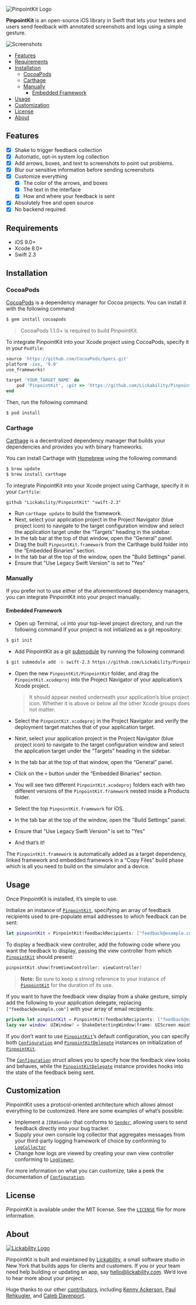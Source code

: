 ![PinpointKit Logo](Assets/logo.png)

**PinpointKit** is an open-source iOS library in Swift that lets your testers and users send feedback with annotated screenshots and logs using a simple gesture.

![Screenshots](Assets/screenshots.png)

<!-- TOC depthFrom:2 depthTo:6 withLinks:1 updateOnSave:1 orderedList:0 -->

- [Features](#features)
- [Requirements](#requirements)
- [Installation](#installation)
	- [CocoaPods](#cocoapods)
	- [Carthage](#carthage)
	- [Manually](#manually)
		- [Embedded Framework](#embedded-framework)
- [Usage](#usage)
- [Customization](#customization)
- [License](#license)
- [About](#about)

<!-- /TOC -->

## Features

- [x] Shake to trigger feedback collection
- [x] Automatic, opt-in system log collection
- [x] Add arrows, boxes, and text to screenshots to point out problems.
- [x] Blur our sensitive information before sending screenshots
- [x] Customize everything
	- [x] The color of the arrows, and boxes
	- [x] The text in the interface
	- [x] How and where your feedback is sent
- [x] Absolutely free and open source
- [x] No backend required

## Requirements

* iOS 9.0+
* Xcode 8.0+
* Swift 2.3

## Installation

### CocoaPods

[CocoaPods](http://cocoapods.org) is a dependency manager for Cocoa projects. You can install it with the following command:

```bash
$ gem install cocoapods
```

> CocoaPods 1.1.0+ is required to build PinpointKit.

To integrate PinpointKit into your Xcode project using CocoaPods, specify it in your `Podfile`:

```ruby
source 'https://github.com/CocoaPods/Specs.git'
platform :ios, '9.0'
use_frameworks!

target 'YOUR_TARGET_NAME' do
    pod 'PinpointKit', :git => 'https://github.com/Lickability/PinpointKit.git', :branch => 'swift-2.3'
end
```

Then, run the following command:

```bash
$ pod install
```

### Carthage

[Carthage](https://github.com/Carthage/Carthage) is a decentralized dependency manager that builds your dependencies and provides you with binary frameworks.

You can install Carthage with [Homebrew](http://brew.sh/) using the following command:

```bash
$ brew update
$ brew install carthage
```

To integrate PinpointKit into your Xcode project using Carthage, specify it in your `Cartfile`:

```ogdl
github "Lickability/PinpointKit" "swift-2.3"
```

- Run `carthage update` to build the framework.
- Next, select your application project in the Project Navigator (blue project icon) to navigate to the target configuration window and select the application target under the “Targets” heading in the sidebar.
- In the tab bar at the top of that window, open the “General” panel.
- Drag the built `PinpointKit.framework` from the Carthage build folder into the “Embedded Binaries” section.
- In the tab bar at the top of the window, open the "Build Settings" panel.
- Ensure that "Use Legacy Swift Version" is set to "Yes"

### Manually

If you prefer not to use either of the aforementioned dependency managers, you can integrate PinpointKit into your project manually.

#### Embedded Framework

- Open up Terminal, `cd` into your top-level project directory, and run the following command if your project is not initialized as a git repository:

```bash
$ git init
```

- Add PinpointKit as a git [submodule](http://git-scm.com/docs/git-submodule) by running the following command:

```bash
$ git submodule add -b swift-2.3 https://github.com/Lickability/PinpointKit.git
```

- Open the new `PinpointKit/PinpointKit` folder, and drag the `PinpointKit.xcodeproj` into the Project Navigator of your application’s Xcode project.

    > It should appear nested underneath your application’s blue project icon. Whether it is above or below all the other Xcode groups does not matter.

- Select the `PinpointKit.xcodeproj` in the Project Navigator and verify the deployment target matches that of your application target.
- Next, select your application project in the Project Navigator (blue project icon) to navigate to the target configuration window and select the application target under the “Targets” heading in the sidebar.
- In the tab bar at the top of that window, open the “General” panel.
- Click on the `+` button under the “Embedded Binaries” section.    
- You will see two different `PinpointKit.xcodeproj` folders each with two different versions of the `PinpointKit.framework` nested inside a Products folder.
- Select the top `PinpointKit.framework` for iOS.
- In the tab bar at the top of the window, open the "Build Settings" panel.
- Ensure that "Use Legacy Swift Version" is set to "Yes"

- And that’s it!

The `PinpointKit.framework` is automatically added as a target dependency, linked framework and embedded framework in a “Copy Files” build phase which is all you need to build on the simulator and a device.

## Usage

Once PinpointKit is installed, it’s simple to use.

Initialize an instance of [`PinpointKit`](https://github.com/Lickability/PinpointKit/blob/swift-2.3/PinpointKit/PinpointKit/Sources/PinpointKit.swift), specifying an array of feedback recipients used to pre-populate email addresses to which feedback can be sent:

```swift
let pinpointKit = PinpointKit(feedbackRecipients: ["feedback@example.com"])
```

To display a feedback view controller, add the following code where you want the feedback to display, passing the view controller from which [`PinpointKit`](https://github.com/Lickability/PinpointKit/blob/swift-2.3/PinpointKit/PinpointKit/Sources/PinpointKit.swift) should present:

```swift
pinpointKit.show(fromViewController: viewController)
```
> **Note:** Be sure to keep a strong reference to your instance of [`PinpointKit`](https://github.com/Lickability/PinpointKit/blob/swift-2.3/PinpointKit/PinpointKit/Sources/PinpointKit.swift) for the duration of its use.

If you want to have the feedback view display from a shake gesture, simply add the following to your application delegate, replacing `["feedback@example.com"]` with your array of email recipients:

```swift
private let pinpointKit = PinpointKit(feedbackRecipients: ["feedback@example.com"])
lazy var window: UIWindow? = ShakeDetectingWindow(frame: UIScreen.mainScreen().bounds, delegate: self.pinpointKit)
```

If you don’t want to use [`PinpointKit`](https://github.com/Lickability/PinpointKit/blob/swift-2.3/PinpointKit/PinpointKit/Sources/PinpointKit.swift)’s default configuration, you can specify both [`Configuration`](https://github.com/Lickability/PinpointKit/blob/swift-2.3/PinpointKit/PinpointKit/Sources/Configuration.swift) and [`PinpointKitDelegate`](https://github.com/Lickability/PinpointKit/blob/swift-2.3/PinpointKit/PinpointKit/Sources/PinpointKit.swift) instances on initialization of [`PinpointKit`](https://github.com/Lickability/PinpointKit/blob/swift-2.3/PinpointKit/PinpointKit/Sources/PinpointKit.swift).

The [`Configuration`](https://github.com/Lickability/PinpointKit/blob/swift-2.3/PinpointKit/PinpointKit/Sources/Configuration.swift) struct allows you to specify how the feedback view looks and behaves, while the [`PinpointKitDelegate`](https://github.com/Lickability/PinpointKit/blob/swift-2.3/PinpointKit/PinpointKit/Sources/PinpointKit.swift) instance provides hooks into the state of the feedback being sent.

## Customization

PinpointKit uses a protocol-oriented architecture which allows almost everything to be customized. Here are some examples of what’s possible:

* Implement a `JIRASender` that conforms to [`Sender`](https://github.com/Lickability/PinpointKit/blob/swift-2.3/PinpointKit/PinpointKit/Sources/Sender.swift), allowing users to send feedback directly into your bug tracker.
* Supply your own console log collector that aggregates messages from your third-party logging framework of choice by conforming to [`LogCollector`](https://github.com/Lickability/PinpointKit/blob/swift-2.3/PinpointKit/PinpointKit/Sources/LogCollector.swift)
* Change how logs are viewed by creating your own view controller conforming to [`LogViewer`](https://github.com/Lickability/PinpointKit/blob/swift-2.3/PinpointKit/PinpointKit/Sources/LogViewer.swift).

For more information on what you can customize, take a peek the documentation of [`Configuration`](https://github.com/Lickability/PinpointKit/blob/swift-2.3/PinpointKit/PinpointKit/Sources/Configuration.swift).

## License

PinpointKit is available under the MIT license. See the [`LICENSE`](LICENSE) file for more information.

## About

[![Lickability Logo](Assets/lickability-logo.png)](http://lickability.com)

PinpointKit is built and maintained by [Lickability](http://lickability.com), a small software studio in New York that builds apps for clients and customers. If you or your team need help building or updating an app, say [hello@lickability.com](mailto:hello@lickability.com). We’d love to hear more about your project.

Huge thanks to our other [contributors](https://github.com/Lickability/PinpointKit/graphs/contributors), including [Kenny Ackerson](https://twitter.com/pearapps), [Paul Rehkugler](https://twitter.com/paulrehkugler), and [Caleb Davenport](https://twitter.com/calebd).
